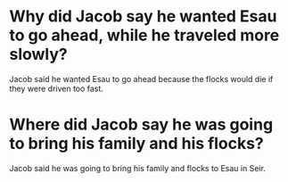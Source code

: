 # Why did Jacob say he wanted Esau to go ahead, while he traveled more slowly?

Jacob said he wanted Esau to go ahead because the flocks would die if they were driven too fast.

# Where did Jacob say he was going to bring his family and his flocks?

Jacob said he was going to bring his family and flocks to Esau in Seir.
